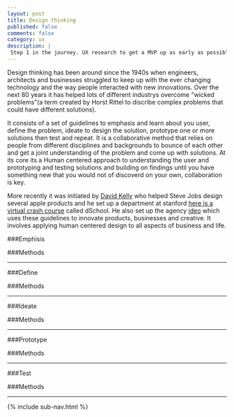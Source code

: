 ```yaml
---
layout: post
title: Design thinking
published: false
comments: false
category: ux
description: |
 Step 1 in the journey. UX research to get a MVP up as early as possible.
---
```


Design thinking has been around since the 1940s when engineers, architects and businesses struggled to keep up with the ever changing technology and the way people interacted with new innovations. Over the next 80 years it has helped lots of different industrys overcome "wicked problems"(a term created by Horst Rittel to discribe complex problems that could have different solutions).

It consists of a set of guidelines to emphasis and learn about you user, define the problem, ideate to design the solution, prototype one or more solutions then test and repeat. It is a collaborative method that relies on people from different disciplines and backgrounds to bounce of each other and get a joint understanding of the problem and come up with solutions. At its core its a Human centered approach to understanding the user and prototyping and testing solutions and building on findings until you have something new that you would not of discoverd on your own, collaboration is key.

More recently it was initiated by [David Kelly](https://www.ideo.com/people/david-kelley) who helped Steve Jobs design several apple products and he set up a department at stanford [here is a virtual crash course](https://dschool.stanford.edu/resources-collections/a-virtual-crash-course-in-design-thinking) called dSchool. He also set up the agency [ideo](https://www.ideou.com/) which uses these guidelines to innovate products, businesses and creative. It involves applying human centered design to all aspects of business and life.

###Emphisis

###Methods

---
###Define

###Methods

---
###Ideate

###Methods

---
###Prototype

###Methods

---
###Test

###Methods

---

{% include sub-nav.html %}
